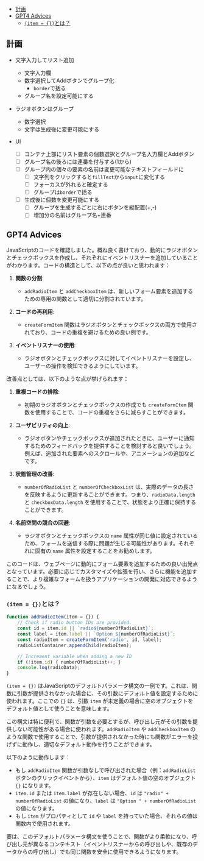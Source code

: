 - [計画](#計画)
- [GPT4 Advices](#gpt4-advices)
  - [`(item = {})`とは？](#item--とは)

## 計画
- 文字入力してリスト追加
  - 文字入力欄
  - 数字選択してAddボタンでグループ化
    - `border`で括る
  - グループ名を設定可能にする
- ラジオボタンはグループ
  - 数字選択
  - 文字は生成後に変更可能にする

- UI
  - [ ] コンテナ上部にリスト要素の個数選択とグループ名入力欄とAddボタン
  - [ ] グループ名の後ろには連番を付与する(1から)
  - [ ] グループ内の個々の要素の名前は変更可能なテキストフィールドに
    - [ ] 文字列をクリックすると`fillText`から`input`に変化する
    - [ ] フォーカスが外れると確定する
    - [ ] グループは`border`で括る
  - [ ] 生成後に個数を変更可能にする
    - [ ] グループを生成するごとに右にボタンを縦配置(+,-)
    - [ ] 増加分の名前はグループ名+連番

## GPT4 Advices
JavaScriptのコードを確認しました。概ね良く書けており、動的にラジオボタンとチェックボックスを作成し、それぞれにイベントリスナーを追加していることがわかります。コードの構造として、以下の点が良いと思われます：

1. **関数の分割**:
   - `addRadioItem` と `addCheckboxItem` は、新しいフォーム要素を追加するための専用の関数として適切に分割されています。

2. **コードの再利用**:
   - `createFormItem` 関数はラジオボタンとチェックボックスの両方で使用されており、コードの重複を避けるための良い例です。

3. **イベントリスナーの使用**:
   - ラジオボタンとチェックボックスに対してイベントリスナーを設定し、ユーザーの操作を検知できるようにしています。

改善点としては、以下のような点が挙げられます：

1. **重複コードの排除**:
   - 初期のラジオボタンとチェックボックスの作成でも `createFormItem` 関数を使用することで、コードの重複をさらに減らすことができます。

2. **ユーザビリティの向上**:
   - ラジオボタンやチェックボックスが追加されたときに、ユーザーに通知するためのフィードバックを提供することを検討すると良いでしょう。例えば、追加された要素へのスクロールや、アニメーションの追加などです。

3. **状態管理の改善**:
   - `numberOfRadioList` と `numberOfCheckboxList` は、実際のデータの長さを反映するように更新することができます。つまり、`radioData.length` と `checkboxData.length` を使用することで、状態をより正確に保持することができます。

4. **名前空間の競合の回避**:
   - ラジオボタンとチェックボックスの `name` 属性が同じ値に設定されているため、フォームを送信する際に問題が生じる可能性があります。それぞれに固有の `name` 属性を設定することをお勧めします。

このコードは、ウェブページに動的にフォーム要素を追加するための良い出発点となっています。必要に応じてカスタマイズや拡張を行い、さらに機能を追加することで、より複雑なフォームを扱うアプリケーションの開発に対応できるようになるでしょう。

### `(item = {})`とは？
```js
function addRadioItem(item = {}) {
    // Check if radio button IDs are provided.
    const id = item.id || `radio${numberOfRadioList}`;
    const label = item.label || `Option ${numberOfRadioList}`;
    const radioItem = createFormItem('radio', id, label);
    radioListContainer.appendChild(radioItem);

    // Increment variable when adding a new ID
    if (!item.id) { numberOfRadioList++; }
    console.log(radioData);
}
```
`(item = {})` はJavaScriptのデフォルトパラメータ構文の一例です。これは、関数に引数が提供されなかった場合に、その引数にデフォルト値を設定するために使われます。ここでの `{}` は、引数 `item` が未定義の場合に空のオブジェクトをデフォルト値として使うことを意味します。

この構文は特に便利で、関数が引数を必要とするが、呼び出し元がその引数を提供しない可能性がある場合に使われます。`addRadioItem` や `addCheckboxItem` のような関数で使用することで、引数が提供されなかった時にも関数がエラーを投げずに動作し、適切なデフォルト動作を行うことができます。

以下のように動作します：

- もし `addRadioItem` 関数が引数なしで呼び出された場合（例：`addRadioList` ボタンのクリックイベントから）、`item` はデフォルト値の空のオブジェクト `{}` になります。
- `item.id` または `item.label` が存在しない場合、`id` は `"radio" + numberOfRadioList` の値になり、`label` は `"Option " + numberOfRadioList` の値になります。
- もし `item` がプロパティとして `id` や `label` を持っていた場合、それらの値は関数内で使用されます。

要は、このデフォルトパラメータ構文を使うことで、関数がより柔軟になり、呼び出し元が異なるコンテキスト（イベントリスナーからの呼び出しや、既存のデータからの呼び出し）でも同じ関数を安全に使用できるようになります。